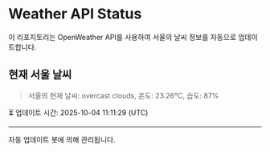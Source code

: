 
# Weather API Status

이 리포지토리는 OpenWeather API를 사용하여 서울의 날씨 정보를 자동으로 업데이트합니다.

## 현재 서울 날씨
> 서울의 현재 날씨: overcast clouds, 온도: 23.26°C, 습도: 87%

⏳ 업데이트 시간: 2025-10-04 11:11:29 (UTC)

---
자동 업데이트 봇에 의해 관리됩니다.
